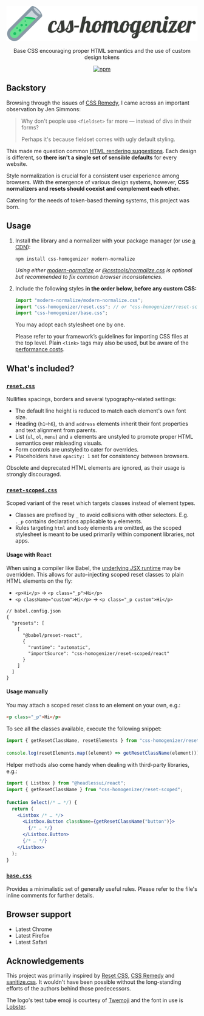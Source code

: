 <p align="center">
	<img alt="css-homogenizer" src="https://raw.githubusercontent.com/kripod/css-homogenizer/main/assets/logo.svg?sanitize=true" width="524">
</p>

<p align="center">
	Base CSS encouraging proper HTML semantics and the use of custom design tokens
</p>

<p align="center">
	<a href="https://www.npmjs.com/package/css-homogenizer"><img alt="npm" src="https://img.shields.io/npm/v/css-homogenizer"></a>
</p>

## Backstory

Browsing through the issues of [CSS Remedy](https://github.com/jensimmons/cssremedy), I came across an important observation by Jen Simmons:

> Why don't people use `<fieldset>` far more — instead of divs in their forms?
>
> Perhaps it's because fieldset comes with ugly default styling.

This made me question common [HTML rendering suggestions](https://html.spec.whatwg.org/multipage/rendering.html). Each design is different, so **there isn't a single set of sensible defaults** for every website.

Style normalization is crucial for a consistent user experience among browsers. With the emergence of various design systems, however, **CSS normalizers and resets should coexist and complement each other.**

Catering for the needs of token-based theming systems, this project was born.

## Usage

1.  Install the library and a normalizer with your package manager (or use [a CDN](https://www.jsdelivr.com/package/npm/css-homogenizer)):

    ```shell
    npm install css-homogenizer modern-normalize
    ```

    _Using either [modern-normalize](https://github.com/sindresorhus/modern-normalize) or [@csstools/normalize.css](https://github.com/csstools/normalize.css) is optional but recommended to fix common browser inconsistencies._

2.  Include the following styles **in the order below, before any custom CSS:**

    ```js
    import "modern-normalize/modern-normalize.css";
    import "css-homogenizer/reset.css"; // or "css-homogenizer/reset-scoped.css"
    import "css-homogenizer/base.css";
    ```

    You may adopt each stylesheet one by one.

    Please refer to your framework’s guidelines for importing CSS files at the top level. Plain `<link>` tags may also be used, but be aware of the [performance costs](https://csswizardry.com/2018/11/css-and-network-performance/).

## What's included?

### [`reset.css`](./reset.css)

Nullifies spacings, borders and several typography-related settings:

- The default line height is reduced to match each element's own font size.
- Heading (`h1`–`h6`), `th` and `address` elements inherit their font properties and text alignment from parents.
- List (`ul`, `ol`, `menu`) and `a` elements are unstyled to promote proper HTML semantics over misleading visuals.
- Form controls are unstyled to cater for overrides.
- Placeholders have `opacity: 1` set for consistency between browsers.

Obsolete and deprecated HTML elements are ignored, as their usage is strongly discouraged.

### [`reset-scoped.css`](./reset-scoped.css)

Scoped variant of the reset which targets classes instead of element types.

- Classes are prefixed by `_` to avoid collisions with other selectors. E.g. `._p` contains declarations applicable to `p` elements.
- Rules targeting `html` and `body` elements are omitted, as the scoped stylesheet is meant to be used primarily within component libraries, not apps.

#### Usage with React

When using a compiler like Babel, the [underlying JSX runtime](https://legacy.reactjs.org/blog/2020/09/22/introducing-the-new-jsx-transform.html) may be overridden. This allows for auto-injecting scoped reset classes to plain HTML elements on the fly:

- `<p>Hi</p>` → `<p class="_p">Hi</p>`
- `<p className="custom">Hi</p>` → `<p class="_p custom">Hi</p>`

```jsonc
// babel.config.json
{
  "presets": [
    [
      "@babel/preset-react",
      {
        "runtime": "automatic",
        "importSource": "css-homogenizer/reset-scoped/react"
      }
    ]
  ]
}
```

#### Usage manually

You may attach a scoped reset class to an element on your own, e.g.:

```html
<p class="_p">Hi</p>
```

To see all the classes available, execute the following snippet:

```js
import { getResetClassName, resetElements } from "css-homogenizer/reset-scoped";

console.log(resetElements.map((element) => getResetClassName(element)));
```

Helper methods also come handy when dealing with third-party libraries, e.g.:

```jsx
import { Listbox } from "@headlessui/react";
import { getResetClassName } from "css-homogenizer/reset-scoped";

function Select(/* … */) {
  return (
    <Listbox /* … */>
      <Listbox.Button className={getResetClassName("button")}>
        {/* … */}
      </Listbox.Button>
      {/* … */}
    </Listbox>
  );
}
```

### [`base.css`](./base.css)

Provides a minimalistic set of generally useful rules. Please refer to the file's inline comments for further details.

## Browser support

- Latest Chrome
- Latest Firefox
- Latest Safari

## Acknowledgements

This project was primarily inspired by [Reset CSS](https://meyerweb.com/eric/tools/css/reset/), [CSS Remedy](https://github.com/jensimmons/cssremedy) and [sanitize.css](https://github.com/csstools/sanitize.css). It wouldn't have been possible without the long-standing efforts of the authors behind those predecessors.

The logo's test tube emoji is courtesy of [Twemoji](https://twemoji.twitter.com/) and the font in use is [Lobster](https://fonts.google.com/specimen/Lobster).
